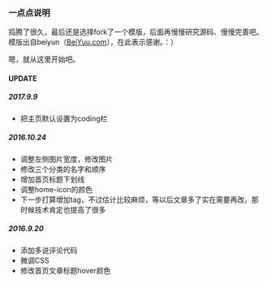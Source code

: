 ### 一点点说明

捣腾了很久，最后还是选择fork了一个模版，后面再慢慢研究源码、慢慢完善吧。
模版出自beiyun（[BeiYuu.com](http://beiyuu.com)），在此表示感谢。：）

嗯，就从这里开始吧。


#### UPDATE
##### 2017.9.9
* 把主页默认设置为coding栏

##### 2016.10.24 
* 调整左侧图片宽度，修改图片
* 修改三个分类的名字和顺序
* 增加首页标题下划线
* 调整home-icon的颜色
* 下一步打算增加tag，不过估计比较麻烦，等以后文章多了实在需要再改，那时候技术肯定也提高了很多

##### 2016.9.20 
* 添加多说评论代码
* 微调CSS
* 修改首页文章标题hover颜色
